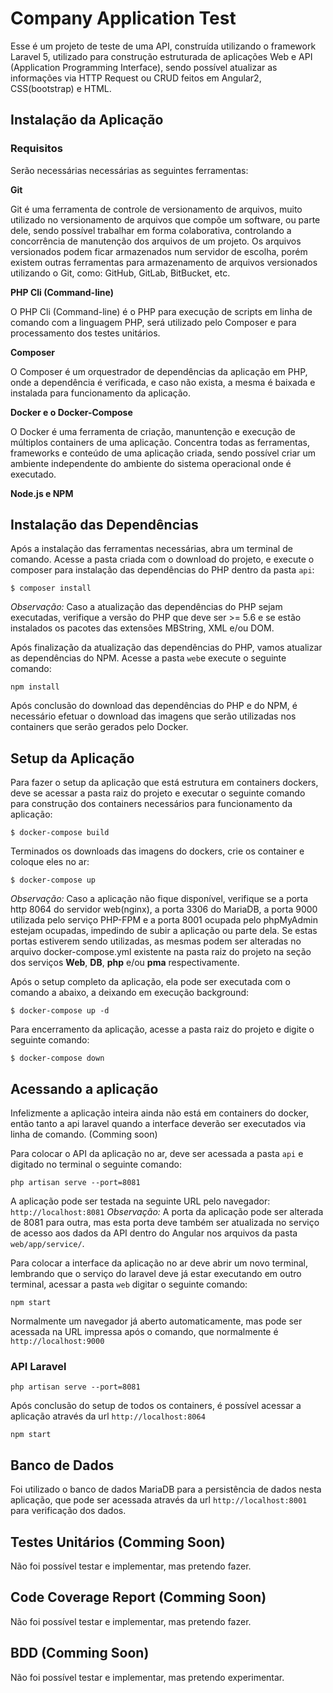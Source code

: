 # Company Application Test
Esse é um projeto de teste de uma API, construída utilizando o framework Laravel 5, utilizado para construção estruturada de aplicações Web e API (Application Programming Interface), sendo possível atualizar as informações via HTTP Request ou CRUD feitos em Angular2, CSS(bootstrap) e HTML.

## Instalação da Aplicação

### Requisitos
Serão necessárias necessárias as seguintes ferramentas:

**Git**

Git é uma ferramenta de controle de versionamento de arquivos, muito utilizado no versionamento de arquivos que compõe um software, ou parte dele, sendo possível trabalhar em forma colaborativa, controlando a concorrência de manutenção dos arquivos de um projeto. Os arquivos versionados podem ficar armazenados num servidor de escolha, porém existem outras ferramentas para armazenamento de arquivos versionados utilizando o Git, como: GitHub, GitLab, BitBucket, etc.

**PHP Cli (Command-line)**

O PHP Cli (Command-line) é o PHP para execução de scripts em linha de comando com a linguagem PHP, será utilizado pelo Composer e para processamento dos testes unitários.

**Composer**

O Composer é um orquestrador de dependências da aplicação em PHP, onde a dependência é verificada, e caso não exista, a mesma é baixada e instalada para funcionamento da aplicação.

**Docker e o Docker-Compose**

O Docker é uma ferramenta de criação, manuntenção e execução de múltiplos containers de uma aplicação. Concentra todas as ferramentas, frameworks e conteúdo de uma aplicação criada, sendo possível criar um ambiente independente do ambiente do sistema operacional onde é executado.

**Node.js e NPM**


## Instalação das Dependências

Após a instalação das ferramentas necessárias, abra um terminal de comando.
Acesse a pasta criada com o download do projeto, e execute o composer para instalação das dependências do PHP dentro da pasta `api`:

```
$ composer install
```
_Observação:_ Caso a atualização das dependências do PHP sejam executadas, verifique a versão do PHP que deve ser >= 5.6 e se estão instalados os pacotes das extensões MBString, XML e/ou DOM.

Após finalização da atualização das dependências do PHP, vamos atualizar as dependências do NPM. Acesse a pasta `web`e execute o seguinte comando:
```
npm install
```

Após conclusão do download das dependências do PHP e do NPM, é necessário efetuar o download das imagens que serão utilizadas nos containers que serão gerados pelo Docker.

## Setup da Aplicação

Para fazer o setup da aplicação que está estrutura em containers dockers, deve se acessar a pasta raiz do projeto e executar o seguinte comando para construção dos containers necessários para funcionamento da aplicação:

```
$ docker-compose build
```
Terminados os downloads das imagens do dockers, crie os container e coloque eles no ar:

```
$ docker-compose up
```
_Observação:_ Caso a aplicação não fique disponível, verifique se a porta http 8064 do servidor web(nginx), a porta 3306 do MariaDB, a porta 9000 utilizada pelo serviço PHP-FPM e a porta 8001 ocupada pelo phpMyAdmin estejam ocupadas, impedindo de subir a aplicação ou parte dela. Se estas portas estiverem sendo utilizadas, as mesmas podem ser alteradas no arquivo docker-compose.yml existente na pasta raiz do projeto na seção dos serviços **Web**, **DB**, **php** e/ou **pma** respectivamente.

Após o setup completo da aplicação, ela pode ser executada com o comando a abaixo, a deixando em execução background:

```
$ docker-compose up -d
```

Para encerramento da aplicação, acesse a pasta raiz do projeto e digite o seguinte comando:
```
$ docker-compose down
```
## Acessando a aplicação
Infelizmente a aplicação inteira ainda não está em containers do docker, então tanto a api laravel quando a interface deverão ser executados via linha de comando. (Comming soon)

Para colocar o API da aplicação no ar, deve ser acessada a pasta `api` e digitado no terminal o seguinte comando:
```
php artisan serve --port=8081
```
A aplicação pode ser testada na seguinte URL pelo navegador: `http://localhost:8081`
_Observação:_ A porta da aplicação pode ser alterada de 8081 para outra, mas esta porta deve também ser atualizada no serviço de acesso aos dados da API dentro do Angular nos arquivos da pasta `web/app/service/`.

Para colocar a interface da aplicação no ar deve abrir um novo terminal, lembrando que o serviço do laravel deve já estar executando em outro terminal, acessar a pasta `web` digitar o seguinte comando:
```
npm start
```
Normalmente um navegador já aberto automaticamente, mas pode ser acessada na URL impressa após o comando, que normalmente é  `http://localhost:9000`

### API Laravel

```
php artisan serve --port=8081
```

Após conclusão do setup de todos os containers, é possível acessar a aplicação através da url `http://localhost:8064`

```
npm start
```

## Banco de Dados
Foi utilizado o banco de dados MariaDB para a persistência de dados nesta aplicação, que pode ser acessada através da url `http://localhost:8001` para verificação dos dados.

## Testes Unitários (Comming Soon)
Não foi possível testar e implementar, mas pretendo fazer.

## Code Coverage Report (Comming Soon)
Não foi possível testar e implementar, mas pretendo fazer.

## BDD (Comming Soon)
Não foi possível testar e implementar, mas pretendo experimentar.